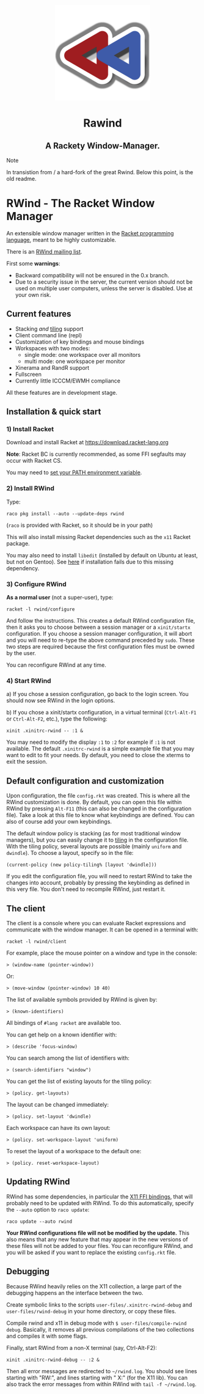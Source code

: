 <div align="center">
      <img src="logo.png" alt="rawind" height="250">
</div>


<div align="center">
  <h1>Rawind</h1>
  <h2>A Rackety Window-Manager.</h2>
</div>


> [!NOTE]  
> In transistion from / a hard-fork of the great Rwind. Below this point, is the old readme.


# RWind - The Racket Window Manager

An extensible window manager written in the [Racket programming language](http://www.racket-lang.org), meant to be highly customizable.

There is an [RWind mailing list](https://groups.google.com/forum/?fromgroups#!forum/rwind).


First some **warnings**:

* Backward compatibility will not be ensured in the 0.x branch.
* Due to a security issue in the server, the current version should not be used on multiple
  user computers, unless the server is disabled. Use at your own risk.


## Current features

* Stacking _and_ [tiling](http://en.wikipedia.org/wiki/Tiling_window_manager) support
* Client command line (repl)
* Customization of key bindings and mouse bindings
* Workspaces with two modes:
    - single mode: one workspace over all monitors
    - multi mode: one workspace per monitor
* Xinerama and RandR support
* Fullscreen
* Currently little ICCCM/EWMH compliance

All these features are in development stage.

## Installation & quick start

### 1) Install Racket

Download and install Racket at https://download.racket-lang.org

**Note**: Racket BC is currently recommended, as some FFI segfaults may occur with Racket CS.

You may need to 
[set your PATH environment variable](https://github.com/racket/racket/wiki/Set-your-PATH-environment-variable).

### 2) Install RWind
Type:
```shell
raco pkg install --auto --update-deps rwind
```
(`raco` is provided with Racket, so it should be in your path)

This will also install missing Racket dependencies such as the `x11` Racket package.

You may also need to install `libedit` (installed by default on Ubuntu at least, but not on 
Gentoo). See [here](https://github.com/Metaxal/rwind/issues/16#issue-273254092) if installation 
fails due to this missing dependency.

### 3) Configure RWind
**As a normal user** (not a super-user), type:
```shell
racket -l rwind/configure
```
And follow the instructions.
This creates a default RWind configuration file, then it asks you to choose
between a session manager or a `xinit/startx` configuration.
If you choose a session manager configuration, it will abort and you will need to re-type the 
above command preceded by `sudo`.
These two steps are required because the first configuration files must be owned by the user.

You can reconfigure RWind at any time.

### 4) Start RWind

a) If you chose a session configuration, go back to the login screen.
You should now see RWind in the login options.

b) If you chose a xinit/startx configuration, in a virtual terminal 
(`Ctrl-Alt-F1` or `Ctrl-Alt-F2`, etc.), type the following:
```shell
xinit .xinitrc-rwind -- :1 &
```

You may need to modify the display `:1` to `:2` for example if `:1` is not available. The default 
`.xinitrc-rwind` is a simple example file that you may want to edit to fit your needs. By 
default, you need to close the xterms to exit the session.

<!--
### c) Replace your current window manager

It is also possible to load a normal session with your usual window manager,
then kill it and replace it with RWind.
For example, supposing you are using Metacity:
```shell
killall metacity && racket -l rwind
```

Strange results are likely to show up though.
-->

## Default configuration and customization

Upon configuration, the file `config.rkt` was created.
This is where all the RWind customization is done.
By default, you can open this file within RWind by pressing `Alt-F11`
(this can also be changed in the configuration file).
Take a look at this file to know what keybindings are defined.
You can also of course add your own keybindings.

<!--
This file defines a number of keyboard and mouse bindings that you can easily redefine:
 - Alt-left-button to move a window around
 - Alt-right-button to resize the window
 - Alt-(Shift-)Tab to navigate between windows
 - Ctrl-Alt-t to open xterm
 - Alt-F4 to close a window
 - Alt-F12 opens the client (see below)
 - Super-F{1-4} switches between workspaces
 - Shift-Super-F{1-4} moves the current window to another workspace
 - Alt-Super-F5 switches to `single` workspace mode
 - Alt-Super-F6 switches to `multi` workspace mode
 - Super-Page{Up,Down} moves the window up/down in tiling mode
 - ...
-->

The default window policy is stacking (as for most traditional window managers), but you can 
easily change it to [tiling](http://en.wikipedia.org/wiki/Tiling_window_manager) in the 
configuration file. With the tiling policy, several layouts are possible (mainly `uniform` and 
`dwindle`). To choose a layout, specify so in the file: 

```racket
(current-policy (new policy-tiling% [layout 'dwindle]))
```

If you edit the configuration file, you will need to restart RWind to take the changes into account,
probably by pressing the keybinding as defined in this very file.
You don't need to recompile RWind, just restart it.

## The client

The client is a console where you can evaluate Racket expressions and communicate with the window 
manager. It can be opened in a terminal with:

```shell
racket -l rwind/client
```

For example, place the mouse pointer on a window and type in the console:
```racket
> (window-name (pointer-window))
```
Or:
```racket
> (move-window (pointer-window) 10 40)
```

The list of available symbols provided by RWind is given by:
```racket
> (known-identifiers)
```

All bindings of `#lang racket` are available too.

You can get help on a known identifier with:
```racket
> (describe 'focus-window)
```

You can search among the list of identifiers with:
```racket
> (search-identifiers "window")
```

You can get the list of existing layouts for the tiling policy:
```racket
> (policy. get-layouts)
```
The layout can be changed immediately:
```racket
> (policy. set-layout 'dwindle)
```

Each workspace can have its own layout:
```racket
> (policy. set-workspace-layout 'uniform)
```
To reset the layout of a workspace to the default one:
```racket
> (policy. reset-workspace-layout)
```

## Updating RWind

RWind has some dependencies, in particular the [X11 FFI bindings](https://github.com/kazzmir/x11-racket),
that will probably need to be updated with RWind.
To do this automatically, specify the `--auto` option to `raco update`:
```shell
raco update --auto rwind
```

**Your RWind configurations file will not be modified by the update.**
This also means that any new feature that may appear in the new versions of these files
will not be added to your files.
You can reconfigure RWind, and you will be asked if you want to replace the existing `config.rkt` file.

## Debugging

Because RWind heavily relies on the X11 collection, a large part of the debugging happens an the 
interface between the two.

Create symbolic links to the scripts `user-files/.xinitrc-rwind-debug` and 
`user-files/rwind-debug` in your home directory, or copy these files.

Compile rwind and x11 in debug mode with `$ user-files/compile-rwind debug`. Basically, it 
removes all previous compilations of the two collections and compiles it with some flags.

Finally, start RWind from a non-X terminal (say, Ctrl-Alt-F2):
```
xinit .xinitrc-rwind-debug -- :2 &
```

Then all error messages are redirected to `~/rwind.log`.
You should see lines starting with "RW:", and lines starting with "  X:" (for the X11 lib).
You can also track the error messages from within RWind with `tail -f ~/rwind.log`.

